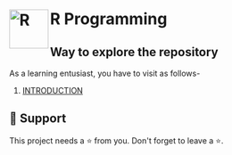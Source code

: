 # R Programming <img align="left" alt="R" width="70px" src="https://upload.wikimedia.org/wikipedia/commons/thumb/1/1b/R_logo.svg/1024px-R_logo.svg.png"/>

## Way to explore the repository
As a learning entusiast, you have to visit as follows-
1. [INTRODUCTION](/Main/INTRODUCTION.md)

## :pray: Support
This project needs a :star: from you. Don't forget to leave a :star:.

